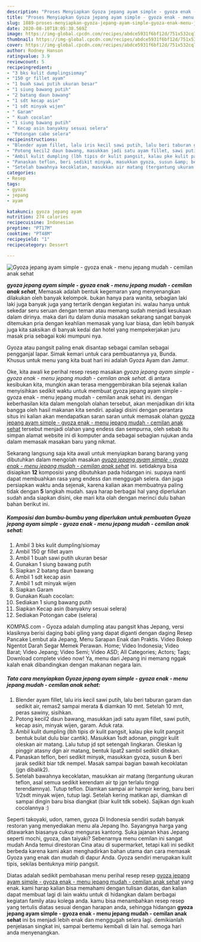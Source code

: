 ```yaml
---
description: "Proses Menyiapkan Gyoza jepang ayam simple - gyoza enak - menu jepang mudah - cemilan anak sehat Lezat"
title: "Proses Menyiapkan Gyoza jepang ayam simple - gyoza enak - menu jepang mudah - cemilan anak sehat Lezat"
slug: 1889-proses-menyiapkan-gyoza-jepang-ayam-simple-gyoza-enak-menu-jepang-mudah-cemilan-anak-sehat-lezat
date: 2020-08-10T18:05:38.569Z
image: https://img-global.cpcdn.com/recipes/abdce5931f6bf12d/751x532cq70/gyoza-jepang-ayam-simple-gyoza-enak-menu-jepang-mudah-cemilan-anak-sehat-foto-resep-utama.jpg
thumbnail: https://img-global.cpcdn.com/recipes/abdce5931f6bf12d/751x532cq70/gyoza-jepang-ayam-simple-gyoza-enak-menu-jepang-mudah-cemilan-anak-sehat-foto-resep-utama.jpg
cover: https://img-global.cpcdn.com/recipes/abdce5931f6bf12d/751x532cq70/gyoza-jepang-ayam-simple-gyoza-enak-menu-jepang-mudah-cemilan-anak-sehat-foto-resep-utama.jpg
author: Rodney Hanson
ratingvalue: 3.9
reviewcount: 5
recipeingredient:
- "3 bks kulit dumplingsiomay"
- "150 gr fillet ayam"
- "1 buah sawi putih ukuran besar"
- "1 siung bawang putih"
- "2 batang daun bawang"
- "1 sdt kecap asin"
- "1 sdt minyak wijen"
- " Garam"
- " Kuah cocolan"
- "1 siung bawang putih"
- " Kecap asin banyakny sesuai selera"
- "Potongan cabe selera"
recipeinstructions:
- "Blender ayam fillet, lalu iris kecil sawi putih, lalu beri taburan garam dan sedikit air, remas2 sampai merata &amp; diamkan 10 mnt. Setelah 10 mnt, peras sawiny, sisihkan."
- "Potong kecil2 daun bawang, masukkan jadi satu ayam fillet, sawi putih, kecap asin, minyak wijen, garam. Aduk rata."
- "Ambil kulit dumpling (lbh tipis dr kulit pangsit, kalau pke kulit pangsit bentuk bulat dulu biar cantik). Masukkan 1sdt adonan, pinggir kulit oleskan air matang. Lalu tutup jd spt setengah lingkaran. Oleskan lg pinggir atasny dgn air matang, bentuk lipat2 sambil sedikit ditekan."
- "Panaskan teflon, beri sedikit minyak, masukkan gyoza, susun &amp; beri jarak sedikit biar tdk nempel. Masak sampai bagian bawah kecoklatan (jgn dibalik2)."
- "Setelah bawahnya kecoklatan, masukkan air matang (tergantung ukuran teflon, asal semua sedikit kerendam air tp jgn terlalu tinggi terendamnya). Tutup teflon. Diamkan sampai air hampir kering, baru beri 1/2sdt minyak wijen, tutup lagi. Setelah kering matikan api, diamkan dl sampai dingin baru bisa diangkat (biar kulit tdk sobek). Sajikan dgn kuah cocolannya :)"
categories:
- Resep
tags:
- gyoza
- jepang
- ayam

katakunci: gyoza jepang ayam 
nutrition: 274 calories
recipecuisine: Indonesian
preptime: "PT17M"
cooktime: "PT48M"
recipeyield: "1"
recipecategory: Dessert

---
```



![Gyoza jepang ayam simple - gyoza enak - menu jepang mudah - cemilan anak sehat](https://img-global.cpcdn.com/recipes/abdce5931f6bf12d/751x532cq70/gyoza-jepang-ayam-simple-gyoza-enak-menu-jepang-mudah-cemilan-anak-sehat-foto-resep-utama.jpg)

<b><i>gyoza jepang ayam simple - gyoza enak - menu jepang mudah - cemilan anak sehat</i></b>, Memasak adalah bentuk kegemaran yang menyenangkan dilakukan oleh banyak kelompok. bukan hanya para wanita, sebagian laki laki juga banyak juga yang tertarik dengan kegiatan ini. walau hanya untuk sekedar seru seruan dengan teman atau memang sudah menjadi kesukaan dalam dirinya. maka dari itu dalam dunia masakan sekarang sangat banyak ditemukan pria dengan keahlian memasak yang luar biasa, dan lebih banyak juga kita saksikan di banyak kedai dan hotel yang mempekerjakan juru masak pria sebagai koki mumpuni nya.

Gyoza atau pangsit paling enak disantap sebagai camilan sebagai pengganjal lapar. Simak kemari untuk cara pembuatannya ya, Bunda. Khusus untuk menu yang kita buat hari ini adalah Gyoza Ayam dan Jamur.

Oke, kita awali ke perihal resep resep masakan <i>gyoza jepang ayam simple - gyoza enak - menu jepang mudah - cemilan anak sehat</i>. di antara kesibukan kita, mungkin akan terasa menggembirakan bila sejenak kalian menyisihkan sedikit waktu untuk membuat gyoza jepang ayam simple - gyoza enak - menu jepang mudah - cemilan anak sehat ini. dengan keberhasilan kita dalam mengolah olahan tersebut, akan menjadikan diri kita bangga oleh hasil makanan kita sendiri. apalagi disini dengan perantara situs ini kalian akan mendapatkan saran saran untuk memasak olahan <u>gyoza jepang ayam simple - gyoza enak - menu jepang mudah - cemilan anak sehat</u> tersebut menjadi olahan yang endess dan sempurna, oleh sebab itu simpan alamat website ini di komputer anda sebagai sebagian rujukan anda dalam memasak masakan baru yang nikmat.


Sekarang langsung saja kita awali untuk menyiapkan barang barang yang dibutuhkan dalam mengolah masakan <u><i>gyoza jepang ayam simple - gyoza enak - menu jepang mudah - cemilan anak sehat</i></u> ini. setidaknya bisa disiapkan <b>12</b> komposisi yang dibutuhkan pada hidangan ini. supaya nanti dapat membuahkan rasa yang endess dan menggugah selera. dan juga persiapkan waktu anda sejenak, karena kalian akan membuatnya paling tidak dengan <b>5</b> langkah mudah. saya harap berbagai hal yang diperlukan sudah anda siapkan disini, oke mari kita olah dengan merinci dulu bahan bahan berikut ini.

<!--inarticleads1-->

##### Komposisi dan bumbu-bumbu yang diperlukan untuk pembuatan Gyoza jepang ayam simple - gyoza enak - menu jepang mudah - cemilan anak sehat:

1. Ambil 3 bks kulit dumpling/siomay
1. Ambil 150 gr fillet ayam
1. Ambil 1 buah sawi putih ukuran besar
1. Gunakan 1 siung bawang putih
1. Siapkan 2 batang daun bawang
1. Ambil 1 sdt kecap asin
1. Ambil 1 sdt minyak wijen
1. Siapkan  Garam
1. Gunakan  Kuah cocolan:
1. Sediakan 1 siung bawang putih
1. Siapkan  Kecap asin (banyakny sesuai selera)
1. Sediakan Potongan cabe (selera)


KOMPAS.com - Gyoza adalah dumpling atau pangsit khas Jepang, versi klasiknya berisi daging babi giling yang dapat diganti dengan daging Resep Pancake Lembut ala Jepang, Menu Sarapan Enak dan Praktis. Video Bokep Ngentot Darah Segar Memek Perawan. Home; Video Indonesia; Video Barat; Video Jepang; Video Semi; Video ASD; All Categories; Actors; Tags; Download complete video now! Ya, menu dari Jepang ini memang nggak kalah enak dibandingkan dengan makanan negara lain. 

<!--inarticleads2-->

##### Tata cara menyiapkan Gyoza jepang ayam simple - gyoza enak - menu jepang mudah - cemilan anak sehat:

1. Blender ayam fillet, lalu iris kecil sawi putih, lalu beri taburan garam dan sedikit air, remas2 sampai merata &amp; diamkan 10 mnt. Setelah 10 mnt, peras sawiny, sisihkan.
1. Potong kecil2 daun bawang, masukkan jadi satu ayam fillet, sawi putih, kecap asin, minyak wijen, garam. Aduk rata.
1. Ambil kulit dumpling (lbh tipis dr kulit pangsit, kalau pke kulit pangsit bentuk bulat dulu biar cantik). Masukkan 1sdt adonan, pinggir kulit oleskan air matang. Lalu tutup jd spt setengah lingkaran. Oleskan lg pinggir atasny dgn air matang, bentuk lipat2 sambil sedikit ditekan.
1. Panaskan teflon, beri sedikit minyak, masukkan gyoza, susun &amp; beri jarak sedikit biar tdk nempel. Masak sampai bagian bawah kecoklatan (jgn dibalik2).
1. Setelah bawahnya kecoklatan, masukkan air matang (tergantung ukuran teflon, asal semua sedikit kerendam air tp jgn terlalu tinggi terendamnya). Tutup teflon. Diamkan sampai air hampir kering, baru beri 1/2sdt minyak wijen, tutup lagi. Setelah kering matikan api, diamkan dl sampai dingin baru bisa diangkat (biar kulit tdk sobek). Sajikan dgn kuah cocolannya :)


Seperti takoyaki, udon, ramen, gyoza Di Indonesia sendiri sudah banyak restoran yang menyediakan menu ala Jepang lho. Sayangnya harga yang ditawarkan biasanya cukup menguras kantong. Suka jajanan khas Jepang seperti mochi, gyoza, dan taiyaki? Sebenarnya menu cemilan ini sangat mudah Anda temui direstoran Cina atau di supermarket, tetapi kali ini sedikit berbeda karena kami akan menghadirkan bahan utama dan cara memasak Gyoza yang enak dan mudah di dapur Anda. Gyoza sendiri merupakan kulit tipis, sekilas bentuknya mirip pangsit. 

Diatas adalah sedikit pembahasan menu perihal resep resep <u>gyoza jepang ayam simple - gyoza enak - menu jepang mudah - cemilan anak sehat</u> yang enak. kami harap kalian bisa memahami dengan tulisan diatas, dan kalian dapat membuat lagi di lain waktu untuk di hidangkan dalam berbagai kegiatan family atau kolega anda. kamu bisa menambahkan resep resep yang tertulis diatas sesuai dengan harapan anda, sehingga hidangan <b>gyoza jepang ayam simple - gyoza enak - menu jepang mudah - cemilan anak sehat</b> ini bs menjadi lebih enak dan menggugah selera lagi. demikianlah penjelasan singkat ini, sampai bertemu kembali di lain hal. semoga hari anda menyenangkan.
